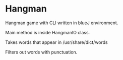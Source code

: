 # Hangman
Hangman game with CLI written in blueJ environment.

Main method is inside HangmanIO class.

Takes words that appear in /usr/share/dict/words

Filters out words with punctuation.
